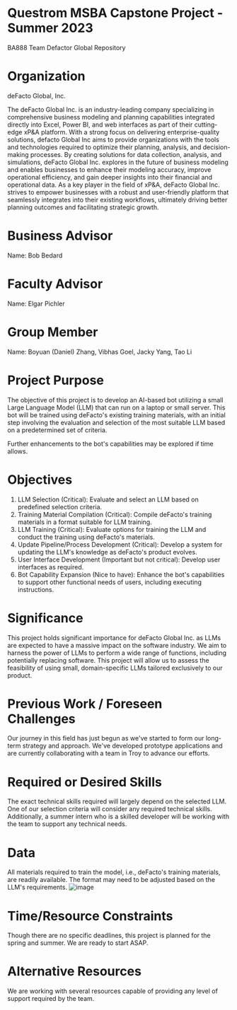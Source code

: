 # Questrom MSBA Capstone Project - Summer 2023
BA888 Team Defactor Global Repository

# Organization
deFacto Global, Inc.

The deFacto Global Inc. is an industry-leading company specializing in comprehensive business modeling and planning capabilities integrated directly into Excel, Power BI, and web interfaces as part of their cutting-edge xP&A platform. With a strong focus on delivering enterprise-quality solutions, defacto Global Inc aims to provide organizations with the tools and technologies required to optimize their planning, analysis, and decision-making processes. By creating solutions for data collection, analysis, and simulations, deFacto Global Inc. explores in the future of business modeling and enables businesses to enhance their modeling accuracy, improve operational efficiency, and gain deeper insights into their financial and operational data. As a key player in the field of xP&A, deFacto Global Inc. strives to empower businesses with a robust and user-friendly platform that seamlessly integrates into their existing workflows, ultimately driving better planning outcomes and facilitating strategic growth.

# Business Advisor
Name: Bob Bedard

# Faculty Advisor
Name: Elgar Pichler

# Group Member
Name: Boyuan (Daniel) Zhang, Vibhas Goel, Jacky Yang, Tao Li

# Project Purpose
The objective of this project is to develop an AI-based bot utilizing a small Large Language Model (LLM) that can run on a laptop or small server. This bot will be trained using deFacto's existing training materials, with an initial step involving the evaluation and selection of the most suitable LLM based on a predetermined set of criteria.

Further enhancements to the bot's capabilities may be explored if time allows.

# Objectives
1. LLM Selection (Critical): Evaluate and select an LLM based on predefined selection criteria.
2. Training Material Compilation (Critical): Compile deFacto's training materials in a format suitable for LLM training.
3. LLM Training (Critical): Evaluate options for training the LLM and conduct the training using deFacto's materials.
4. Update Pipeline/Process Development (Critical): Develop a system for updating the LLM's knowledge as deFacto's product evolves.
5. User Interface Development (Important but not critical): Develop user interfaces as required.
6. Bot Capability Expansion (Nice to have): Enhance the bot's capabilities to support other functional needs of users, including executing instructions.

# Significance
This project holds significant importance for deFacto Global Inc. as LLMs are expected to have a massive impact on the software industry. We aim to harness the power of LLMs to perform a wide range of functions, including potentially replacing software. This project will allow us to assess the feasibility of using small, domain-specific LLMs tailored exclusively to our product.

# Previous Work / Foreseen Challenges
Our journey in this field has just begun as we've started to form our long-term strategy and approach. We've developed prototype applications and are currently collaborating with a team in Troy to advance our efforts.

# Required or Desired Skills
The exact technical skills required will largely depend on the selected LLM. One of our selection criteria will consider any required technical skills. Additionally, a summer intern who is a skilled developer will be working with the team to support any technical needs.

# Data
All materials required to train the model, i.e., deFacto's training materials, are readily available. The format may need to be adjusted based on the LLM's requirements.
![image](https://github.com/K-3-LT/defacto_global_bu/assets/76082878/414b4acb-c22f-4622-8d0a-6c01f9d7926a)

# Time/Resource Constraints
Though there are no specific deadlines, this project is planned for the spring and summer. We are ready to start ASAP.

# Alternative Resources
We are working with several resources capable of providing any level of support required by the team.
